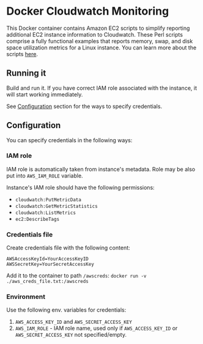 # Docker Cloudwatch Monitoring

This Docker container contains Amazon EC2 scripts to simplify reporting additional EC2 instance information to Cloudwatch. These Perl scripts comprise a fully functional examples that reports memory, swap, and disk space utilization metrics for a Linux instance. You can learn more about the scripts [here](http://docs.aws.amazon.com/AmazonCloudWatch/latest/DeveloperGuide/mon-scripts.html).

## Running it

Build and run it. If you have correct IAM role associated with the instance, it will start working immediately.

See [Configuration](#Configuration) section for the ways to specify credentials.

## Configuration

You can specify credentials in the following ways:

### IAM role

IAM role is automatically taken from instance's metadata. Role may be also put into `AWS_IAM_ROLE` variable.

Instance's IAM role should have the following permissions:

- `cloudwatch:PutMetricData`
- `cloudwatch:GetMetricStatistics`
- `cloudwatch:ListMetrics`
- `ec2:DescribeTags`

### Credentials file

Create credentials file with the following content:

```
AWSAccessKeyId=YourAccessKeyID
AWSSecretKey=YourSecretAccessKey
```

Add it to the container to path `/awscreds`: `docker run -v ./aws_creds_file.txt:/awscreds`

### Environment

Use the following env. variables for credentials:

1. `AWS_ACCESS_KEY_ID` and `AWS_SECRET_ACCESS_KEY`
2. `AWS_IAM_ROLE` - IAM role name, used only if `AWS_ACCESS_KEY_ID` or `AWS_SECRET_ACCESS_KEY` not specified/empty.
